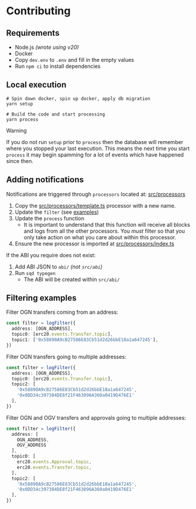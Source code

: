 # Contributing

## Requirements

- Node.js *(wrote using v20)*
- Docker
- Copy `dev.env` to `.env` and fill in the empty values
- Run `npm ci` to install dependencies

## Local execution

```shell
# Spin down docker, spin up docker, apply db migration
yarn setup

# Build the code and start processing
yarn process
```

> [!WARNING]  
> If you do not run `setup` prior to `process` then the database will remember where you stopped your
> last execution. This means the next time you start `process` it may begin spamming for a lot of events which
> have happened since then.

## Adding notifications

Notifications are triggered through `processors` located at: [src/processors](src/processors)

1. Copy the [src/processors/template.ts](src/processors/examples/example.ts) processor with a new name.
2. Update the `filter` (see [examples](#filtering-examples))
3. Update the `process` function
    - It is important to understand that this function will receive all blocks and logs from all the other processors.
      You *must* filter so that you only take action on what you care about within this processor.
4. Ensure the new processor is imported at [src/processors/index.ts](src/processors/index.ts)

If the ABI you require does not exist:

1. Add ABI JSON to `abi/` *(not `src/abi`)*
2. Run `sqd typegen`
    - The ABI will be created within `src/abi/`

## Filtering examples

Filter OGN transfers coming from an address:

```typescript
const filter = logFilter({
  address: [OGN_ADDRESS],
  topic0: [erc20.events.Transfer.topic],
  topic1: ['0x58890A9cB27586E83Cb51d2d26bbE18a1a647245'],
})
```

Filter OGN transfers going to multiple addresses:

```typescript
const filter = logFilter({
  address: [OGN_ADDRESS],
  topic0: [erc20.events.Transfer.topic],
  topic2: [
    '0x58890A9cB27586E83Cb51d2d26bbE18a1a647245',
    '0x0DD34c397384DE8f21F463096A360a0419D476E1'
  ],
})
```

Filter OGN and OGV transfers and approvals going to multiple addresses:

```typescript
const filter = logFilter({
  address: [
    OGN_ADDRESS,
    OGV_ADDRESS
  ],
  topic0: [
    erc20.events.Approval.topic,
    erc20.events.Transfer.topic,
  ],
  topic2: [
    '0x58890A9cB27586E83Cb51d2d26bbE18a1a647245',
    '0x0DD34c397384DE8f21F463096A360a0419D476E1'
  ],
})
```
